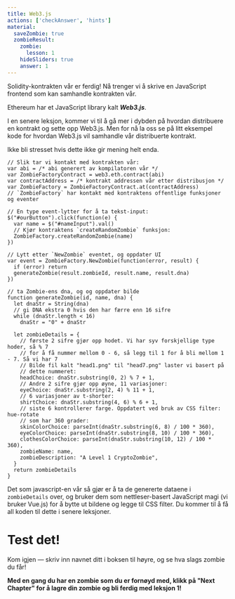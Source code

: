 ```yaml
---
title: Web3.js
actions: ['checkAnswer', 'hints']
material:
  saveZombie: true
  zombieResult:
    zombie:
      lesson: 1
    hideSliders: true
    answer: 1
---
```


Solidity-kontrakten vår er ferdig! Nå trenger vi å skrive en JavaScript frontend som kan samhandle kontrakten vår.

Ethereum har et JavaScript library kalt ***Web3.js***.

I en senere leksjon, kommer vi til å gå mer i dybden på hvordan distribuere en kontrakt og sette opp Web3.js. Men for nå la oss se på litt eksempel kode for hvordan Web3.js vil samhandle vår distribuerte kontrakt.

Ikke bli stresset hvis dette ikke gir mening helt enda.

```
// Slik tar vi kontakt med kontrakten vår:
var abi = /* abi generert av kompilatoren vår */
var ZombieFactoryContract = web3.eth.contract(abi)
var contractAddress = /* kontrakt addressen vår etter distribusjon */
var ZombieFactory = ZombieFactoryContract.at(contractAddress)
// `ZombieFactory` har kontakt med kontraktens offentlige funksjoner og eventer

// En type event-lytter for å ta tekst-input:
$("#ourButton").click(function(e) {
  var name = $("#nameInput").val()
  // Kjør kontraktens `createRandomZombie` funksjon:
  ZombieFactory.createRandomZombie(name)
})

// Lytt etter `NewZombie` eventet, og oppdater UI
var event = ZombieFactory.NewZombie(function(error, result) {
  if (error) return
  generateZombie(result.zombieId, result.name, result.dna)
})

// ta Zombie-ens dna, og og oppdater bilde
function generateZombie(id, name, dna) {
  let dnaStr = String(dna)
  // gi DNA ekstra 0 hvis den har færre enn 16 sifre
  while (dnaStr.length < 16)
    dnaStr = "0" + dnaStr

  let zombieDetails = {
    // første 2 sifre gjør opp hodet. Vi har syv forskjellige type hoder, så % 7
    // for å få nummer mellom 0 - 6, så legg til 1 for å bli mellom 1 - 7. Så vi har 7
    // Bilde fil kalt "head1.png" til "head7.png" laster vi basert på
    // dette nummeret:
    headChoice: dnaStr.substring(0, 2) % 7 + 1,
    // Andre 2 sifre gjør opp øyne, 11 variasjoner:
    eyeChoice: dnaStr.substring(2, 4) % 11 + 1,
    // 6 variasjoner av t-shorter:
    shirtChoice: dnaStr.substring(4, 6) % 6 + 1,
    // siste 6 kontrollerer farge. Oppdatert ved bruk av CSS filter: hue-rotate
    // som har 360 grader:
    skinColorChoice: parseInt(dnaStr.substring(6, 8) / 100 * 360),
    eyeColorChoice: parseInt(dnaStr.substring(8, 10) / 100 * 360),
    clothesColorChoice: parseInt(dnaStr.substring(10, 12) / 100 * 360),
    zombieName: name,
    zombieDescription: "A Level 1 CryptoZombie",
  }
  return zombieDetails
}
```

Det som javascript-en vår så gjør er å ta de genererte dataene i `zombieDetails` over, og bruker dem som nettleser-basert JavaScript magi (vi bruker Vue.js) for å bytte ut bildene og legge til CSS filter. Du kommer til å få all koden til dette i senere leksjoner.

# Test det!

Kom igjen — skriv inn navnet ditt i boksen til høyre, og se hva slags zombie du får!

**Med en gang du har en zombie som du er fornøyd med, klikk på "Next Chapter" for å lagre din zombie og bli ferdig med leksjon 1!**
